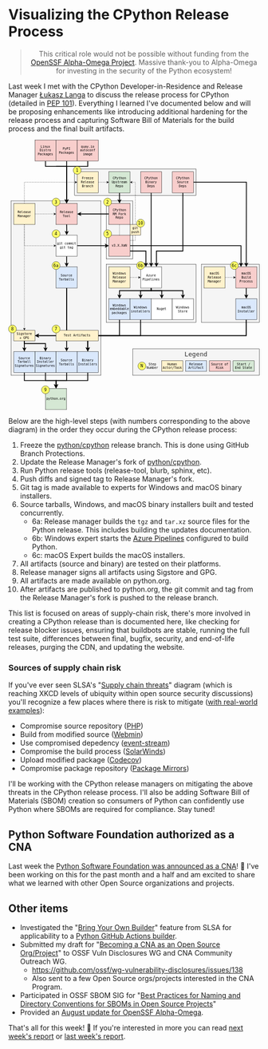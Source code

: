 # Visualizing the CPython Release Process

<blockquote>
  <center>This critical role would not be possible without funding from the <a href="https://alpha-omega.dev">OpenSSF Alpha-Omega Project</a>.
  Massive thank-you to Alpha-Omega for investing in the security of the Python ecosystem!</center>
</blockquote>

Last week I met with the CPython Developer-in-Residence and Release Manager [Łukasz Langa](https://lukasz.langa.pl/) to discuss the release process for CPython (detailed in [PEP 101](https://peps.python.org/pep-0101/)). Everything I learned I've documented below and will be proposing enhancements like introducing additional hardening for the release process and capturing Software Bill of Materials for the build process and the final built artifacts.

<div><center>
<svg xmlns="http://www.w3.org/2000/svg" xmlns:xlink="http://www.w3.org/1999/xlink" version="1.1" width="951px" viewBox="-0.5 -0.5 951 1021" style="max-width:100%;max-height:1021px;"><defs/><g><rect x="250" y="110" width="460" height="100" fill="#f5f5f5" stroke="#000" pointer-events="all"/><rect x="370" y="230" width="100" height="220" fill="#f5f5f5" stroke="#000" pointer-events="all"/><rect x="730" y="470" width="220" height="220" fill="#f5f5f5" stroke="#000" pointer-events="all"/><rect x="370" y="470" width="340" height="220" fill="#f5f5f5" stroke="#000" pointer-events="all"/><rect x="10" y="230" width="340" height="660" fill="#f5f5f5" stroke="#000" pointer-events="all"/><rect x="180" y="240" width="80" height="80" fill="#f8cecc" stroke="#000" pointer-events="all"/><g transform="translate(-0.5 -0.5)"><switch><foreignObject style="overflow: visible; text-align: left;" pointer-events="none" width="100%" height="100%" requiredFeatures="http://www.w3.org/TR/SVG11/feature#Extensibility"><div xmlns="http://www.w3.org/1999/xhtml" style="display: flex; align-items: unsafe center; justify-content: unsafe center; width: 78px; height: 1px; padding-top: 280px; margin-left: 181px;"><div style="box-sizing: border-box; font-size: 0px; text-align: center;" data-drawio-colors="color: rgb(0, 0, 0); "><div style="display: inline-block; font-size: 12px; font-family: monospace; color: rgb(0, 0, 0); line-height: 1.2; pointer-events: all; white-space: normal; overflow-wrap: normal;">Release Tool</div></div></div></foreignObject><text x="220" y="284" fill="rgb(0, 0, 0)" font-family="monospace" font-size="12px" text-anchor="middle">Release Tool</text></switch></g><path d="M 220 320 L 220.5 341 L 220.27 349.9" fill="none" stroke="#000" stroke-width="3" stroke-miterlimit="10" pointer-events="stroke"/><path d="M 220.09 356.65 L 215.83 347.53 L 220.27 349.9 L 224.82 347.77 Z" fill="#000" stroke="#000" stroke-width="3" stroke-miterlimit="10" pointer-events="all"/><path d="M 460 400 L 880 400 L 880 469.9" fill="none" stroke="#000" stroke-width="3" stroke-miterlimit="10" pointer-events="stroke"/><path d="M 880 476.65 L 875.5 467.65 L 880 469.9 L 884.5 467.65 Z" fill="#000" stroke="#000" stroke-width="3" stroke-miterlimit="10" pointer-events="all"/><path d="M 460 420 L 520 420 L 520 469.9" fill="none" stroke="#000" stroke-width="3" stroke-miterlimit="10" pointer-events="stroke"/><path d="M 520 476.65 L 515.5 467.65 L 520 469.9 L 524.5 467.65 Z" fill="#000" stroke="#000" stroke-width="3" stroke-miterlimit="10" pointer-events="all"/><path d="M 460 380 L 480 380 L 480 160 L 466.37 160" fill="none" stroke="#000" stroke-miterlimit="10" stroke-dasharray="3 3" pointer-events="stroke"/><path d="M 461.12 160 L 468.12 156.5 L 466.37 160 L 468.12 163.5 Z" fill="#000" stroke="#000" stroke-miterlimit="10" pointer-events="all"/><rect x="380" y="360" width="80" height="80" fill="#f8cecc" stroke="#000" pointer-events="all"/><g transform="translate(-0.5 -0.5)"><switch><foreignObject style="overflow: visible; text-align: left;" pointer-events="none" width="100%" height="100%" requiredFeatures="http://www.w3.org/TR/SVG11/feature#Extensibility"><div xmlns="http://www.w3.org/1999/xhtml" style="display: flex; align-items: unsafe center; justify-content: unsafe center; width: 78px; height: 1px; padding-top: 400px; margin-left: 381px;"><div style="box-sizing: border-box; font-size: 0px; text-align: center;" data-drawio-colors="color: rgb(0, 0, 0); "><div style="display: inline-block; font-size: 12px; font-family: monospace; color: rgb(0, 0, 0); line-height: 1.2; pointer-events: all; white-space: normal; overflow-wrap: normal;">v3.X.XaN</div></div></div></foreignObject><text x="420" y="404" fill="rgb(0, 0, 0)" font-family="monospace" font-size="12px" text-anchor="middle">v3.X.XaN</text></switch></g><path d="M 260 400 L 369.9 400" fill="none" stroke="#000" stroke-width="3" stroke-miterlimit="10" pointer-events="stroke"/><path d="M 376.65 400 L 367.65 404.5 L 369.9 400 L 367.65 395.5 Z" fill="#000" stroke="#000" stroke-width="3" stroke-miterlimit="10" pointer-events="all"/><path d="M 220 440 L 220 469.9" fill="none" stroke="#000" stroke-width="3" stroke-miterlimit="10" pointer-events="stroke"/><path d="M 220 476.65 L 215.5 467.65 L 220 469.9 L 224.5 467.65 Z" fill="#000" stroke="#000" stroke-width="3" stroke-miterlimit="10" pointer-events="all"/><rect x="180" y="360" width="80" height="80" fill="rgb(255, 255, 255)" stroke="#000" pointer-events="all"/><g transform="translate(-0.5 -0.5)"><switch><foreignObject style="overflow: visible; text-align: left;" pointer-events="none" width="100%" height="100%" requiredFeatures="http://www.w3.org/TR/SVG11/feature#Extensibility"><div xmlns="http://www.w3.org/1999/xhtml" style="display: flex; align-items: unsafe center; justify-content: unsafe center; width: 78px; height: 1px; padding-top: 400px; margin-left: 181px;"><div style="box-sizing: border-box; font-size: 0px; text-align: center;" data-drawio-colors="color: rgb(0, 0, 0); "><div style="display: inline-block; font-size: 12px; font-family: monospace; color: rgb(0, 0, 0); line-height: 1.2; pointer-events: all; white-space: normal; overflow-wrap: normal;">git commit<br />git tag</div></div></div></foreignObject><text x="220" y="404" fill="rgb(0, 0, 0)" font-family="monospace" font-size="12px" text-anchor="middle">git commit...</text></switch></g><path d="M 220 560 L 220 789.9" fill="none" stroke="#000" stroke-width="3" stroke-miterlimit="10" pointer-events="stroke"/><path d="M 220 796.65 L 215.5 787.65 L 220 789.9 L 224.5 787.65 Z" fill="#000" stroke="#000" stroke-width="3" stroke-miterlimit="10" pointer-events="all"/><path d="M 220 560 L 220 740 L 110.1 740" fill="none" stroke="#000" stroke-width="3" stroke-miterlimit="10" pointer-events="stroke"/><path d="M 103.35 740 L 112.35 735.5 L 110.1 740 L 112.35 744.5 Z" fill="#000" stroke="#000" stroke-width="3" stroke-miterlimit="10" pointer-events="all"/><rect x="180" y="480" width="80" height="80" fill="#dae8fc" stroke="#000" pointer-events="all"/><g transform="translate(-0.5 -0.5)"><switch><foreignObject style="overflow: visible; text-align: left;" pointer-events="none" width="100%" height="100%" requiredFeatures="http://www.w3.org/TR/SVG11/feature#Extensibility"><div xmlns="http://www.w3.org/1999/xhtml" style="display: flex; align-items: unsafe center; justify-content: unsafe center; width: 78px; height: 1px; padding-top: 520px; margin-left: 181px;"><div style="box-sizing: border-box; font-size: 0px; text-align: center;" data-drawio-colors="color: rgb(0, 0, 0); "><div style="display: inline-block; font-size: 12px; font-family: monospace; color: rgb(0, 0, 0); line-height: 1.2; pointer-events: all; white-space: normal; overflow-wrap: normal;">Source Tarballs</div></div></div></foreignObject><text x="220" y="524" fill="rgb(0, 0, 0)" font-family="monospace" font-size="12px" text-anchor="middle">Source Tarbal...</text></switch></g><path d="M 140 880 L 140 910 L 180 910 L 180 929.9" fill="none" stroke="#000" stroke-width="3" stroke-miterlimit="10" pointer-events="stroke"/><path d="M 180 936.65 L 175.5 927.65 L 180 929.9 L 184.5 927.65 Z" fill="#000" stroke="#000" stroke-width="3" stroke-miterlimit="10" pointer-events="all"/><rect x="100" y="800" width="80" height="80" fill="#dae8fc" stroke="#000" pointer-events="all"/><g transform="translate(-0.5 -0.5)"><switch><foreignObject style="overflow: visible; text-align: left;" pointer-events="none" width="100%" height="100%" requiredFeatures="http://www.w3.org/TR/SVG11/feature#Extensibility"><div xmlns="http://www.w3.org/1999/xhtml" style="display: flex; align-items: unsafe center; justify-content: unsafe center; width: 78px; height: 1px; padding-top: 840px; margin-left: 101px;"><div style="box-sizing: border-box; font-size: 0px; text-align: center;" data-drawio-colors="color: rgb(0, 0, 0); "><div style="display: inline-block; font-size: 12px; font-family: monospace; color: rgb(0, 0, 0); line-height: 1.2; pointer-events: all; white-space: normal; overflow-wrap: normal;">Binary Installer Signatures</div></div></div></foreignObject><text x="140" y="844" fill="rgb(0, 0, 0)" font-family="monospace" font-size="12px" text-anchor="middle">Binary Instal...</text></switch></g><path d="M 460 520 L 493.63 520" fill="none" stroke="#000" stroke-miterlimit="10" stroke-dasharray="3 3" pointer-events="stroke"/><path d="M 498.88 520 L 491.88 523.5 L 493.63 520 L 491.88 516.5 Z" fill="#000" stroke="#000" stroke-miterlimit="10" pointer-events="all"/><rect x="380" y="480" width="80" height="80" fill="#fff2cc" stroke="#000" pointer-events="all"/><g transform="translate(-0.5 -0.5)"><switch><foreignObject style="overflow: visible; text-align: left;" pointer-events="none" width="100%" height="100%" requiredFeatures="http://www.w3.org/TR/SVG11/feature#Extensibility"><div xmlns="http://www.w3.org/1999/xhtml" style="display: flex; align-items: unsafe center; justify-content: unsafe center; width: 78px; height: 1px; padding-top: 520px; margin-left: 381px;"><div style="box-sizing: border-box; font-size: 0px; text-align: center;" data-drawio-colors="color: rgb(0, 0, 0); "><div style="display: inline-block; font-size: 12px; font-family: monospace; color: rgb(0, 0, 0); line-height: 1.2; pointer-events: all; white-space: normal; overflow-wrap: normal;">Windows Release Manager</div></div></div></foreignObject><text x="420" y="524" fill="rgb(0, 0, 0)" font-family="monospace" font-size="12px" text-anchor="middle">Windows Relea...</text></switch></g><path d="M 60 320 L 60 400 L 173.63 400" fill="none" stroke="#000" stroke-miterlimit="10" stroke-dasharray="3 3" pointer-events="stroke"/><path d="M 178.88 400 L 171.88 403.5 L 173.63 400 L 171.88 396.5 Z" fill="#000" stroke="#000" stroke-miterlimit="10" pointer-events="all"/><path d="M 60 240 L 60 160 L 253.63 160" fill="none" stroke="#000" stroke-miterlimit="10" stroke-dasharray="3 3" pointer-events="stroke"/><path d="M 258.88 160 L 251.88 163.5 L 253.63 160 L 251.88 156.5 Z" fill="#000" stroke="#000" stroke-miterlimit="10" pointer-events="all"/><path d="M 60 320 L 60 713.63" fill="none" stroke="#000" stroke-miterlimit="10" stroke-dasharray="3 3" pointer-events="stroke"/><path d="M 60 718.88 L 56.5 711.88 L 60 713.63 L 63.5 711.88 Z" fill="#000" stroke="#000" stroke-miterlimit="10" pointer-events="all"/><path d="M 100 280 L 173.63 280" fill="none" stroke="#000" stroke-miterlimit="10" stroke-dasharray="3 3" pointer-events="stroke"/><path d="M 178.88 280 L 171.88 283.5 L 173.63 280 L 171.88 276.5 Z" fill="#000" stroke="#000" stroke-miterlimit="10" pointer-events="all"/><rect x="20" y="240" width="80" height="80" fill="#fff2cc" stroke="#000" pointer-events="all"/><g transform="translate(-0.5 -0.5)"><switch><foreignObject style="overflow: visible; text-align: left;" pointer-events="none" width="100%" height="100%" requiredFeatures="http://www.w3.org/TR/SVG11/feature#Extensibility"><div xmlns="http://www.w3.org/1999/xhtml" style="display: flex; align-items: unsafe center; justify-content: unsafe center; width: 78px; height: 1px; padding-top: 280px; margin-left: 21px;"><div style="box-sizing: border-box; font-size: 0px; text-align: center;" data-drawio-colors="color: rgb(0, 0, 0); "><div style="display: inline-block; font-size: 12px; font-family: monospace; color: rgb(0, 0, 0); line-height: 1.2; pointer-events: all; white-space: normal; overflow-wrap: normal;">Release Manager</div></div></div></foreignObject><text x="60" y="284" fill="rgb(0, 0, 0)" font-family="monospace" font-size="12px" text-anchor="middle">Release Manag...</text></switch></g><path d="M 420 200 L 420 229.9" fill="none" stroke="#000" stroke-width="3" stroke-miterlimit="10" pointer-events="stroke"/><path d="M 420 236.65 L 415.5 227.65 L 420 229.9 L 424.5 227.65 Z" fill="#000" stroke="#000" stroke-width="3" stroke-miterlimit="10" pointer-events="all"/><rect x="380" y="120" width="80" height="80" fill="#d5e8d4" stroke="#000" pointer-events="all"/><g transform="translate(-0.5 -0.5)"><switch><foreignObject style="overflow: visible; text-align: left;" pointer-events="none" width="100%" height="100%" requiredFeatures="http://www.w3.org/TR/SVG11/feature#Extensibility"><div xmlns="http://www.w3.org/1999/xhtml" style="display: flex; align-items: unsafe center; justify-content: unsafe center; width: 78px; height: 1px; padding-top: 160px; margin-left: 381px;"><div style="box-sizing: border-box; font-size: 0px; text-align: center;" data-drawio-colors="color: rgb(0, 0, 0); "><div style="display: inline-block; font-size: 12px; font-family: monospace; color: rgb(0, 0, 0); line-height: 1.2; pointer-events: all; white-space: normal; overflow-wrap: normal;">CPython Upstream Repo</div></div></div></foreignObject><text x="420" y="164" fill="rgb(0, 0, 0)" font-family="monospace" font-size="12px" text-anchor="middle">CPython Upstr...</text></switch></g><path d="M 540 560 L 540 570 L 580 570 L 580 589.9" fill="none" stroke="#000" stroke-width="3" stroke-miterlimit="10" pointer-events="stroke"/><path d="M 580 596.65 L 575.5 587.65 L 580 589.9 L 584.5 587.65 Z" fill="#000" stroke="#000" stroke-width="3" stroke-miterlimit="10" pointer-events="all"/><path d="M 540 560 L 540 570 L 500 570 L 500 589.9" fill="none" stroke="#000" stroke-width="3" stroke-miterlimit="10" pointer-events="stroke"/><path d="M 500 596.65 L 495.5 587.65 L 500 589.9 L 504.5 587.65 Z" fill="#000" stroke="#000" stroke-width="3" stroke-miterlimit="10" pointer-events="all"/><path d="M 540 560 L 540 570 L 420 570 L 420 589.9" fill="none" stroke="#000" stroke-width="3" stroke-miterlimit="10" pointer-events="stroke"/><path d="M 420 596.65 L 415.5 587.65 L 420 589.9 L 424.5 587.65 Z" fill="#000" stroke="#000" stroke-width="3" stroke-miterlimit="10" pointer-events="all"/><path d="M 540 560 L 540 570 L 660 570 L 660 589.9" fill="none" stroke="#000" stroke-width="3" stroke-miterlimit="10" pointer-events="stroke"/><path d="M 660 596.65 L 655.5 587.65 L 660 589.9 L 664.5 587.65 Z" fill="#000" stroke="#000" stroke-width="3" stroke-miterlimit="10" pointer-events="all"/><rect x="500" y="480" width="80" height="80" fill="rgb(255, 255, 255)" stroke="#000" pointer-events="all"/><g transform="translate(-0.5 -0.5)"><switch><foreignObject style="overflow: visible; text-align: left;" pointer-events="none" width="100%" height="100%" requiredFeatures="http://www.w3.org/TR/SVG11/feature#Extensibility"><div xmlns="http://www.w3.org/1999/xhtml" style="display: flex; align-items: unsafe center; justify-content: unsafe center; width: 78px; height: 1px; padding-top: 520px; margin-left: 501px;"><div style="box-sizing: border-box; font-size: 0px; text-align: center;" data-drawio-colors="color: rgb(0, 0, 0); "><div style="display: inline-block; font-size: 12px; font-family: monospace; color: rgb(0, 0, 0); line-height: 1.2; pointer-events: all; white-space: normal; overflow-wrap: normal;">Azure Pipelines</div></div></div></foreignObject><text x="540" y="524" fill="rgb(0, 0, 0)" font-family="monospace" font-size="12px" text-anchor="middle">Azure Pipelin...</text></switch></g><path d="M 820 520 L 853.63 520" fill="none" stroke="#000" stroke-miterlimit="10" stroke-dasharray="3 3" pointer-events="stroke"/><path d="M 858.88 520 L 851.88 523.5 L 853.63 520 L 851.88 516.5 Z" fill="#000" stroke="#000" stroke-miterlimit="10" pointer-events="all"/><rect x="740" y="480" width="80" height="80" fill="#fff2cc" stroke="#000" pointer-events="all"/><g transform="translate(-0.5 -0.5)"><switch><foreignObject style="overflow: visible; text-align: left;" pointer-events="none" width="100%" height="100%" requiredFeatures="http://www.w3.org/TR/SVG11/feature#Extensibility"><div xmlns="http://www.w3.org/1999/xhtml" style="display: flex; align-items: unsafe center; justify-content: unsafe center; width: 78px; height: 1px; padding-top: 520px; margin-left: 741px;"><div style="box-sizing: border-box; font-size: 0px; text-align: center;" data-drawio-colors="color: rgb(0, 0, 0); "><div style="display: inline-block; font-size: 12px; font-family: monospace; color: rgb(0, 0, 0); line-height: 1.2; pointer-events: all; white-space: normal; overflow-wrap: normal;">macOS Release Manager</div></div></div></foreignObject><text x="780" y="524" fill="rgb(0, 0, 0)" font-family="monospace" font-size="12px" text-anchor="middle">macOS Release...</text></switch></g><path d="M 900 560 L 900 589.9" fill="none" stroke="#000" stroke-width="3" stroke-miterlimit="10" pointer-events="stroke"/><path d="M 900 596.65 L 895.5 587.65 L 900 589.9 L 904.5 587.65 Z" fill="#000" stroke="#000" stroke-width="3" stroke-miterlimit="10" pointer-events="all"/><rect x="860" y="480" width="80" height="80" fill="#f8cecc" stroke="#000" pointer-events="all"/><g transform="translate(-0.5 -0.5)"><switch><foreignObject style="overflow: visible; text-align: left;" pointer-events="none" width="100%" height="100%" requiredFeatures="http://www.w3.org/TR/SVG11/feature#Extensibility"><div xmlns="http://www.w3.org/1999/xhtml" style="display: flex; align-items: unsafe center; justify-content: unsafe center; width: 78px; height: 1px; padding-top: 520px; margin-left: 861px;"><div style="box-sizing: border-box; font-size: 0px; text-align: center;" data-drawio-colors="color: rgb(0, 0, 0); "><div style="display: inline-block; font-size: 12px; font-family: monospace; color: rgb(0, 0, 0); line-height: 1.2; pointer-events: all; white-space: normal; overflow-wrap: normal;">macOS Build Process</div></div></div></foreignObject><text x="900" y="524" fill="rgb(0, 0, 0)" font-family="monospace" font-size="12px" text-anchor="middle">macOS Build P...</text></switch></g><path d="M 340 160 L 373.63 160" fill="none" stroke="#000" stroke-miterlimit="10" stroke-dasharray="3 3" pointer-events="stroke"/><path d="M 378.88 160 L 371.88 163.5 L 373.63 160 L 371.88 156.5 Z" fill="#000" stroke="#000" stroke-miterlimit="10" pointer-events="all"/><rect x="260" y="120" width="80" height="80" fill="#fff2cc" stroke="#000" pointer-events="all"/><g transform="translate(-0.5 -0.5)"><switch><foreignObject style="overflow: visible; text-align: left;" pointer-events="none" width="100%" height="100%" requiredFeatures="http://www.w3.org/TR/SVG11/feature#Extensibility"><div xmlns="http://www.w3.org/1999/xhtml" style="display: flex; align-items: unsafe center; justify-content: unsafe center; width: 78px; height: 1px; padding-top: 160px; margin-left: 261px;"><div style="box-sizing: border-box; font-size: 0px; text-align: center;" data-drawio-colors="color: rgb(0, 0, 0); "><div style="display: inline-block; font-size: 12px; font-family: monospace; color: rgb(0, 0, 0); line-height: 1.2; pointer-events: all; white-space: normal; overflow-wrap: normal;">Freeze Release Branch</div></div></div></foreignObject><text x="300" y="164" fill="rgb(0, 0, 0)" font-family="monospace" font-size="12px" text-anchor="middle">Freeze Releas...</text></switch></g><path d="M 420 680 L 420 740 L 300 740 L 300 789.9" fill="none" stroke="#000" stroke-width="3" stroke-miterlimit="10" pointer-events="stroke"/><path d="M 300 796.65 L 295.5 787.65 L 300 789.9 L 304.5 787.65 Z" fill="#000" stroke="#000" stroke-width="3" stroke-miterlimit="10" pointer-events="all"/><rect x="380" y="600" width="80" height="80" fill="#dae8fc" stroke="#000" pointer-events="all"/><g transform="translate(-0.5 -0.5)"><switch><foreignObject style="overflow: visible; text-align: left;" pointer-events="none" width="100%" height="100%" requiredFeatures="http://www.w3.org/TR/SVG11/feature#Extensibility"><div xmlns="http://www.w3.org/1999/xhtml" style="display: flex; align-items: unsafe center; justify-content: unsafe center; width: 78px; height: 1px; padding-top: 640px; margin-left: 381px;"><div style="box-sizing: border-box; font-size: 0px; text-align: center;" data-drawio-colors="color: rgb(0, 0, 0); "><div style="display: inline-block; font-size: 12px; font-family: monospace; color: rgb(0, 0, 0); line-height: 1.2; pointer-events: all; white-space: normal; overflow-wrap: normal;">Windows embeddable packages</div></div></div></foreignObject><text x="420" y="644" fill="rgb(0, 0, 0)" font-family="monospace" font-size="12px" text-anchor="middle">Windows embed...</text></switch></g><path d="M 500 680 L 500 740 L 300.5 740 L 300.08 789.9" fill="none" stroke="#000" stroke-width="3" stroke-miterlimit="10" pointer-events="stroke"/><path d="M 300.03 796.65 L 295.6 787.61 L 300.08 789.9 L 304.6 787.68 Z" fill="#000" stroke="#000" stroke-width="3" stroke-miterlimit="10" pointer-events="all"/><rect x="460" y="600" width="80" height="80" fill="#dae8fc" stroke="#000" pointer-events="all"/><g transform="translate(-0.5 -0.5)"><switch><foreignObject style="overflow: visible; text-align: left;" pointer-events="none" width="100%" height="100%" requiredFeatures="http://www.w3.org/TR/SVG11/feature#Extensibility"><div xmlns="http://www.w3.org/1999/xhtml" style="display: flex; align-items: unsafe center; justify-content: unsafe center; width: 78px; height: 1px; padding-top: 640px; margin-left: 461px;"><div style="box-sizing: border-box; font-size: 0px; text-align: center;" data-drawio-colors="color: rgb(0, 0, 0); "><div style="display: inline-block; font-size: 12px; font-family: monospace; color: rgb(0, 0, 0); line-height: 1.2; pointer-events: all; white-space: normal; overflow-wrap: normal;">Windows installers</div></div></div></foreignObject><text x="500" y="644" fill="rgb(0, 0, 0)" font-family="monospace" font-size="12px" text-anchor="middle">Windows insta...</text></switch></g><rect x="540" y="600" width="80" height="80" fill="rgb(255, 255, 255)" stroke="#000" pointer-events="all"/><g transform="translate(-0.5 -0.5)"><switch><foreignObject style="overflow: visible; text-align: left;" pointer-events="none" width="100%" height="100%" requiredFeatures="http://www.w3.org/TR/SVG11/feature#Extensibility"><div xmlns="http://www.w3.org/1999/xhtml" style="display: flex; align-items: unsafe center; justify-content: unsafe center; width: 78px; height: 1px; padding-top: 640px; margin-left: 541px;"><div style="box-sizing: border-box; font-size: 0px; text-align: center;" data-drawio-colors="color: rgb(0, 0, 0); "><div style="display: inline-block; font-size: 12px; font-family: monospace; color: rgb(0, 0, 0); line-height: 1.2; pointer-events: all; white-space: normal; overflow-wrap: normal;">Nuget</div></div></div></foreignObject><text x="580" y="644" fill="rgb(0, 0, 0)" font-family="monospace" font-size="12px" text-anchor="middle">Nuget</text></switch></g><path d="M 900 680 L 900 740 L 300 740 L 300 789.9" fill="none" stroke="#000" stroke-width="3" stroke-miterlimit="10" pointer-events="stroke"/><path d="M 300 796.65 L 295.5 787.65 L 300 789.9 L 304.5 787.65 Z" fill="#000" stroke="#000" stroke-width="3" stroke-miterlimit="10" pointer-events="all"/><path d="M 900 680 L 900 740 L 110.1 740" fill="none" stroke="#000" stroke-width="3" stroke-miterlimit="10" pointer-events="stroke"/><path d="M 103.35 740 L 112.35 735.5 L 110.1 740 L 112.35 744.5 Z" fill="#000" stroke="#000" stroke-width="3" stroke-miterlimit="10" pointer-events="all"/><rect x="860" y="600" width="80" height="80" fill="#dae8fc" stroke="#000" pointer-events="all"/><g transform="translate(-0.5 -0.5)"><switch><foreignObject style="overflow: visible; text-align: left;" pointer-events="none" width="100%" height="100%" requiredFeatures="http://www.w3.org/TR/SVG11/feature#Extensibility"><div xmlns="http://www.w3.org/1999/xhtml" style="display: flex; align-items: unsafe center; justify-content: unsafe center; width: 78px; height: 1px; padding-top: 640px; margin-left: 861px;"><div style="box-sizing: border-box; font-size: 0px; text-align: center;" data-drawio-colors="color: rgb(0, 0, 0); "><div style="display: inline-block; font-size: 12px; font-family: monospace; color: rgb(0, 0, 0); line-height: 1.2; pointer-events: all; white-space: normal; overflow-wrap: normal;">macOS Installer</div></div></div></foreignObject><text x="900" y="644" fill="rgb(0, 0, 0)" font-family="monospace" font-size="12px" text-anchor="middle">macOS Install...</text></switch></g><rect x="620" y="600" width="80" height="80" fill="rgb(255, 255, 255)" stroke="#000" pointer-events="all"/><g transform="translate(-0.5 -0.5)"><switch><foreignObject style="overflow: visible; text-align: left;" pointer-events="none" width="100%" height="100%" requiredFeatures="http://www.w3.org/TR/SVG11/feature#Extensibility"><div xmlns="http://www.w3.org/1999/xhtml" style="display: flex; align-items: unsafe center; justify-content: unsafe center; width: 78px; height: 1px; padding-top: 640px; margin-left: 621px;"><div style="box-sizing: border-box; font-size: 0px; text-align: center;" data-drawio-colors="color: rgb(0, 0, 0); "><div style="display: inline-block; font-size: 12px; font-family: monospace; color: rgb(0, 0, 0); line-height: 1.2; pointer-events: all; white-space: normal; overflow-wrap: normal;">Windows Store</div></div></div></foreignObject><text x="660" y="644" fill="rgb(0, 0, 0)" font-family="monospace" font-size="12px" text-anchor="middle">Windows Store</text></switch></g><path d="M 220 880 L 220 910 L 180 910 L 180 929.9" fill="none" stroke="#000" stroke-width="3" stroke-miterlimit="10" pointer-events="stroke"/><path d="M 180 936.65 L 175.5 927.65 L 180 929.9 L 184.5 927.65 Z" fill="#000" stroke="#000" stroke-width="3" stroke-miterlimit="10" pointer-events="all"/><rect x="180" y="800" width="80" height="80" fill="#dae8fc" stroke="#000" pointer-events="all"/><g transform="translate(-0.5 -0.5)"><switch><foreignObject style="overflow: visible; text-align: left;" pointer-events="none" width="100%" height="100%" requiredFeatures="http://www.w3.org/TR/SVG11/feature#Extensibility"><div xmlns="http://www.w3.org/1999/xhtml" style="display: flex; align-items: unsafe center; justify-content: unsafe center; width: 78px; height: 1px; padding-top: 840px; margin-left: 181px;"><div style="box-sizing: border-box; font-size: 0px; text-align: center;" data-drawio-colors="color: rgb(0, 0, 0); "><div style="display: inline-block; font-size: 12px; font-family: monospace; color: rgb(0, 0, 0); line-height: 1.2; pointer-events: all; white-space: normal; overflow-wrap: normal;">Source Tarballs</div></div></div></foreignObject><text x="220" y="844" fill="rgb(0, 0, 0)" font-family="monospace" font-size="12px" text-anchor="middle">Source Tarbal...</text></switch></g><path d="M 300 880 L 300 910 L 180 910 L 180 929.9" fill="none" stroke="#000" stroke-width="3" stroke-miterlimit="10" pointer-events="stroke"/><path d="M 180 936.65 L 175.5 927.65 L 180 929.9 L 184.5 927.65 Z" fill="#000" stroke="#000" stroke-width="3" stroke-miterlimit="10" pointer-events="all"/><rect x="260" y="800" width="80" height="80" fill="#dae8fc" stroke="#000" pointer-events="all"/><g transform="translate(-0.5 -0.5)"><switch><foreignObject style="overflow: visible; text-align: left;" pointer-events="none" width="100%" height="100%" requiredFeatures="http://www.w3.org/TR/SVG11/feature#Extensibility"><div xmlns="http://www.w3.org/1999/xhtml" style="display: flex; align-items: unsafe center; justify-content: unsafe center; width: 78px; height: 1px; padding-top: 840px; margin-left: 261px;"><div style="box-sizing: border-box; font-size: 0px; text-align: center;" data-drawio-colors="color: rgb(0, 0, 0); "><div style="display: inline-block; font-size: 12px; font-family: monospace; color: rgb(0, 0, 0); line-height: 1.2; pointer-events: all; white-space: normal; overflow-wrap: normal;">Binary Installers</div></div></div></foreignObject><text x="300" y="844" fill="rgb(0, 0, 0)" font-family="monospace" font-size="12px" text-anchor="middle">Binary Instal...</text></switch></g><path d="M 60 880 L 60 910 L 180 910 L 180 929.9" fill="none" stroke="#000" stroke-width="3" stroke-miterlimit="10" pointer-events="stroke"/><path d="M 180 936.65 L 175.5 927.65 L 180 929.9 L 184.5 927.65 Z" fill="#000" stroke="#000" stroke-width="3" stroke-miterlimit="10" pointer-events="all"/><rect x="20" y="800" width="80" height="80" fill="#dae8fc" stroke="#000" pointer-events="all"/><g transform="translate(-0.5 -0.5)"><switch><foreignObject style="overflow: visible; text-align: left;" pointer-events="none" width="100%" height="100%" requiredFeatures="http://www.w3.org/TR/SVG11/feature#Extensibility"><div xmlns="http://www.w3.org/1999/xhtml" style="display: flex; align-items: unsafe center; justify-content: unsafe center; width: 78px; height: 1px; padding-top: 840px; margin-left: 21px;"><div style="box-sizing: border-box; font-size: 0px; text-align: center;" data-drawio-colors="color: rgb(0, 0, 0); "><div style="display: inline-block; font-size: 12px; font-family: monospace; color: rgb(0, 0, 0); line-height: 1.2; pointer-events: all; white-space: normal; overflow-wrap: normal;">Source Tarball Signatures</div></div></div></foreignObject><text x="60" y="844" fill="rgb(0, 0, 0)" font-family="monospace" font-size="12px" text-anchor="middle">Source Tarbal...</text></switch></g><rect x="140" y="940" width="80" height="80" fill="#d5e8d4" stroke="#000" pointer-events="all"/><g transform="translate(-0.5 -0.5)"><switch><foreignObject style="overflow: visible; text-align: left;" pointer-events="none" width="100%" height="100%" requiredFeatures="http://www.w3.org/TR/SVG11/feature#Extensibility"><div xmlns="http://www.w3.org/1999/xhtml" style="display: flex; align-items: unsafe center; justify-content: unsafe center; width: 78px; height: 1px; padding-top: 980px; margin-left: 141px;"><div style="box-sizing: border-box; font-size: 0px; text-align: center;" data-drawio-colors="color: rgb(0, 0, 0); "><div style="display: inline-block; font-size: 12px; font-family: monospace; color: rgb(0, 0, 0); line-height: 1.2; pointer-events: all; white-space: normal; overflow-wrap: normal;">python.org</div></div></div></foreignObject><text x="180" y="984" fill="rgb(0, 0, 0)" font-family="monospace" font-size="12px" text-anchor="middle">python.org</text></switch></g><path d="M 220 80 L 220 100 L 180 100 L 220 100 L 220 229.9" fill="none" stroke="#000" stroke-width="3" stroke-miterlimit="10" pointer-events="stroke"/><path d="M 220 236.65 L 215.5 227.65 L 220 229.9 L 224.5 227.65 Z" fill="#000" stroke="#000" stroke-width="3" stroke-miterlimit="10" pointer-events="all"/><rect x="180" y="0" width="80" height="80" fill="#f8cecc" stroke="#000" pointer-events="all"/><g transform="translate(-0.5 -0.5)"><switch><foreignObject style="overflow: visible; text-align: left;" pointer-events="none" width="100%" height="100%" requiredFeatures="http://www.w3.org/TR/SVG11/feature#Extensibility"><div xmlns="http://www.w3.org/1999/xhtml" style="display: flex; align-items: unsafe center; justify-content: unsafe center; width: 78px; height: 1px; padding-top: 40px; margin-left: 181px;"><div style="box-sizing: border-box; font-size: 0px; text-align: center;" data-drawio-colors="color: rgb(0, 0, 0); "><div style="display: inline-block; font-size: 12px; font-family: monospace; color: rgb(0, 0, 0); line-height: 1.2; pointer-events: all; white-space: normal; overflow-wrap: normal;">PyPI<br />Packages</div></div></div></foreignObject><text x="220" y="44" fill="rgb(0, 0, 0)" font-family="monospace" font-size="12px" text-anchor="middle">PyPI...</text></switch></g><path d="M 300 80 L 300 100 L 220 100 L 220 229.9" fill="none" stroke="#000" stroke-width="3" stroke-miterlimit="10" pointer-events="stroke"/><path d="M 220 236.65 L 215.5 227.65 L 220 229.9 L 224.5 227.65 Z" fill="#000" stroke="#000" stroke-width="3" stroke-miterlimit="10" pointer-events="all"/><rect x="260" y="0" width="80" height="80" fill="#f8cecc" stroke="#000" pointer-events="all"/><g transform="translate(-0.5 -0.5)"><switch><foreignObject style="overflow: visible; text-align: left;" pointer-events="none" width="100%" height="100%" requiredFeatures="http://www.w3.org/TR/SVG11/feature#Extensibility"><div xmlns="http://www.w3.org/1999/xhtml" style="display: flex; align-items: unsafe center; justify-content: unsafe center; width: 78px; height: 1px; padding-top: 40px; margin-left: 261px;"><div style="box-sizing: border-box; font-size: 0px; text-align: center;" data-drawio-colors="color: rgb(0, 0, 0); "><div style="display: inline-block; font-size: 12px; font-family: monospace; color: rgb(0, 0, 0); line-height: 1.2; pointer-events: all; white-space: normal; overflow-wrap: normal;">quay.io autoconf image</div></div></div></foreignObject><text x="300" y="44" fill="rgb(0, 0, 0)" font-family="monospace" font-size="12px" text-anchor="middle">quay.io autoc...</text></switch></g><path d="M 60 760 L 60 789.9" fill="none" stroke="#000" stroke-width="3" stroke-miterlimit="10" pointer-events="stroke"/><path d="M 60 796.65 L 55.5 787.65 L 60 789.9 L 64.5 787.65 Z" fill="#000" stroke="#000" stroke-width="3" stroke-miterlimit="10" pointer-events="all"/><path d="M 60 760 L 60 770 L 140 770 L 140 789.9" fill="none" stroke="#000" stroke-width="3" stroke-miterlimit="10" pointer-events="stroke"/><path d="M 140 796.65 L 135.5 787.65 L 140 789.9 L 144.5 787.65 Z" fill="#000" stroke="#000" stroke-width="3" stroke-miterlimit="10" pointer-events="all"/><rect x="20" y="720" width="80" height="40" fill="#fff2cc" stroke="#000" pointer-events="all"/><g transform="translate(-0.5 -0.5)"><switch><foreignObject style="overflow: visible; text-align: left;" pointer-events="none" width="100%" height="100%" requiredFeatures="http://www.w3.org/TR/SVG11/feature#Extensibility"><div xmlns="http://www.w3.org/1999/xhtml" style="display: flex; align-items: unsafe center; justify-content: unsafe center; width: 78px; height: 1px; padding-top: 740px; margin-left: 21px;"><div style="box-sizing: border-box; font-size: 0px; text-align: center;" data-drawio-colors="color: rgb(0, 0, 0); "><div style="display: inline-block; font-size: 12px; font-family: monospace; color: rgb(0, 0, 0); line-height: 1.2; pointer-events: all; white-space: normal; overflow-wrap: normal;">Sigstore<br />+ GPG</div></div></div></foreignObject><text x="60" y="744" fill="rgb(0, 0, 0)" font-family="monospace" font-size="12px" text-anchor="middle">Sigstore...</text></switch></g><path d="M 380 280 L 270.1 280" fill="none" stroke="#000" stroke-width="3" stroke-miterlimit="10" pointer-events="stroke"/><path d="M 263.35 280 L 272.35 275.5 L 270.1 280 L 272.35 284.5 Z" fill="#000" stroke="#000" stroke-width="3" stroke-miterlimit="10" pointer-events="all"/><rect x="380" y="240" width="80" height="80" fill="#f8cecc" stroke="#000" pointer-events="all"/><g transform="translate(-0.5 -0.5)"><switch><foreignObject style="overflow: visible; text-align: left;" pointer-events="none" width="100%" height="100%" requiredFeatures="http://www.w3.org/TR/SVG11/feature#Extensibility"><div xmlns="http://www.w3.org/1999/xhtml" style="display: flex; align-items: unsafe center; justify-content: unsafe center; width: 78px; height: 1px; padding-top: 280px; margin-left: 381px;"><div style="box-sizing: border-box; font-size: 0px; text-align: center;" data-drawio-colors="color: rgb(0, 0, 0); "><div style="display: inline-block; font-size: 12px; font-family: monospace; color: rgb(0, 0, 0); line-height: 1.2; pointer-events: all; white-space: normal; overflow-wrap: normal;">CPython<br />RM Fork Repo</div></div></div></foreignObject><text x="420" y="284" fill="rgb(0, 0, 0)" font-family="monospace" font-size="12px" text-anchor="middle">CPython...</text></switch></g><path d="M 420 360 L 420 320" fill="none" stroke="#000" stroke-miterlimit="10" stroke-dasharray="3 3" pointer-events="stroke"/><path d="M 140 80 L 140 100 L 220 100 L 220 229.9" fill="none" stroke="#000" stroke-width="3" stroke-miterlimit="10" pointer-events="stroke"/><path d="M 220 236.65 L 215.5 227.65 L 220 229.9 L 224.5 227.65 Z" fill="#000" stroke="#000" stroke-width="3" stroke-miterlimit="10" pointer-events="all"/><rect x="100" y="0" width="80" height="80" fill="#f8cecc" stroke="#000" pointer-events="all"/><g transform="translate(-0.5 -0.5)"><switch><foreignObject style="overflow: visible; text-align: left;" pointer-events="none" width="100%" height="100%" requiredFeatures="http://www.w3.org/TR/SVG11/feature#Extensibility"><div xmlns="http://www.w3.org/1999/xhtml" style="display: flex; align-items: unsafe center; justify-content: unsafe center; width: 78px; height: 1px; padding-top: 40px; margin-left: 101px;"><div style="box-sizing: border-box; font-size: 0px; text-align: center;" data-drawio-colors="color: rgb(0, 0, 0); "><div style="display: inline-block; font-size: 12px; font-family: monospace; color: rgb(0, 0, 0); line-height: 1.2; pointer-events: all; white-space: normal; overflow-wrap: normal;">Linux Distro Packages</div></div></div></foreignObject><text x="140" y="44" fill="rgb(0, 0, 0)" font-family="monospace" font-size="12px" text-anchor="middle">Linux Distro...</text></switch></g><path d="M 540 200 L 540 390 L 540 469.9" fill="none" stroke="#000" stroke-width="3" stroke-miterlimit="10" pointer-events="stroke"/><path d="M 540 476.65 L 535.5 467.65 L 540 469.9 L 544.5 467.65 Z" fill="#000" stroke="#000" stroke-width="3" stroke-miterlimit="10" pointer-events="all"/><rect x="500" y="120" width="80" height="80" fill="#f8cecc" stroke="#000" pointer-events="all"/><g transform="translate(-0.5 -0.5)"><switch><foreignObject style="overflow: visible; text-align: left;" pointer-events="none" width="100%" height="100%" requiredFeatures="http://www.w3.org/TR/SVG11/feature#Extensibility"><div xmlns="http://www.w3.org/1999/xhtml" style="display: flex; align-items: unsafe center; justify-content: unsafe center; width: 78px; height: 1px; padding-top: 160px; margin-left: 501px;"><div style="box-sizing: border-box; font-size: 0px; text-align: center;" data-drawio-colors="color: rgb(0, 0, 0); "><div style="display: inline-block; font-size: 12px; font-family: monospace; color: rgb(0, 0, 0); line-height: 1.2; pointer-events: all; white-space: normal; overflow-wrap: normal;">CPython Binary Deps</div></div></div></foreignObject><text x="540" y="164" fill="rgb(0, 0, 0)" font-family="monospace" font-size="12px" text-anchor="middle">CPython Binar...</text></switch></g><path d="M 700 160 L 900.5 160 L 900.02 469.9" fill="none" stroke="#000" stroke-width="3" stroke-miterlimit="10" pointer-events="stroke"/><path d="M 900.01 476.65 L 895.52 467.64 L 900.02 469.9 L 904.52 467.65 Z" fill="#000" stroke="#000" stroke-width="3" stroke-miterlimit="10" pointer-events="all"/><path d="M 660 200 L 660 420 L 560 420 L 560 469.9" fill="none" stroke="#000" stroke-width="3" stroke-miterlimit="10" pointer-events="stroke"/><path d="M 560 476.65 L 555.5 467.65 L 560 469.9 L 564.5 467.65 Z" fill="#000" stroke="#000" stroke-width="3" stroke-miterlimit="10" pointer-events="all"/><rect x="620" y="120" width="80" height="80" fill="#f8cecc" stroke="#000" pointer-events="all"/><g transform="translate(-0.5 -0.5)"><switch><foreignObject style="overflow: visible; text-align: left;" pointer-events="none" width="100%" height="100%" requiredFeatures="http://www.w3.org/TR/SVG11/feature#Extensibility"><div xmlns="http://www.w3.org/1999/xhtml" style="display: flex; align-items: unsafe center; justify-content: unsafe center; width: 78px; height: 1px; padding-top: 160px; margin-left: 621px;"><div style="box-sizing: border-box; font-size: 0px; text-align: center;" data-drawio-colors="color: rgb(0, 0, 0); "><div style="display: inline-block; font-size: 12px; font-family: monospace; color: rgb(0, 0, 0); line-height: 1.2; pointer-events: all; white-space: normal; overflow-wrap: normal;">CPython Source Deps</div></div></div></foreignObject><text x="660" y="164" fill="rgb(0, 0, 0)" font-family="monospace" font-size="12px" text-anchor="middle">CPython Sourc...</text></switch></g><rect x="470" y="790" width="480" height="100" fill="#f5f5f5" stroke="#000" pointer-events="all"/><g transform="translate(-0.5 -0.5)"><switch><foreignObject style="overflow: visible; text-align: left;" pointer-events="none" width="100%" height="100%" requiredFeatures="http://www.w3.org/TR/SVG11/feature#Extensibility"><div xmlns="http://www.w3.org/1999/xhtml" style="display: flex; align-items: unsafe flex-start; justify-content: unsafe center; width: 478px; height: 1px; padding-top: 797px; margin-left: 471px;"><div style="box-sizing: border-box; font-size: 0px; text-align: center;" data-drawio-colors="color: #333; "><div style="display: inline-block; font-size: 24px; font-family: monospace; color: rgb(51, 51, 51); line-height: 1.2; pointer-events: all; white-space: normal; overflow-wrap: normal;"><div style="font-size: 24px;" align="center">Legend</div></div></div></div></foreignObject><text x="710" y="821" fill="#333" font-family="monospace" font-size="24px" text-anchor="middle">Legend</text></switch></g><rect x="460" y="320" width="40" height="40" fill="#fff2cc" stroke="#000" pointer-events="all"/><g transform="translate(-0.5 -0.5)"><switch><foreignObject style="overflow: visible; text-align: left;" pointer-events="none" width="100%" height="100%" requiredFeatures="http://www.w3.org/TR/SVG11/feature#Extensibility"><div xmlns="http://www.w3.org/1999/xhtml" style="display: flex; align-items: unsafe center; justify-content: unsafe center; width: 38px; height: 1px; padding-top: 340px; margin-left: 461px;"><div style="box-sizing: border-box; font-size: 0px; text-align: center;" data-drawio-colors="color: rgb(0, 0, 0); "><div style="display: inline-block; font-size: 12px; font-family: monospace; color: rgb(0, 0, 0); line-height: 1.2; pointer-events: all; white-space: normal; overflow-wrap: normal;">git push</div></div></div></foreignObject><text x="480" y="344" fill="rgb(0, 0, 0)" font-family="monospace" font-size="12px" text-anchor="middle">git pu...</text></switch></g><rect x="580" y="835" width="80" height="40" fill="#fff2cc" stroke="#000" pointer-events="all"/><g transform="translate(-0.5 -0.5)"><switch><foreignObject style="overflow: visible; text-align: left;" pointer-events="none" width="100%" height="100%" requiredFeatures="http://www.w3.org/TR/SVG11/feature#Extensibility"><div xmlns="http://www.w3.org/1999/xhtml" style="display: flex; align-items: unsafe center; justify-content: unsafe center; width: 78px; height: 1px; padding-top: 855px; margin-left: 581px;"><div style="box-sizing: border-box; font-size: 0px; text-align: center;" data-drawio-colors="color: rgb(0, 0, 0); "><div style="display: inline-block; font-size: 12px; font-family: monospace; color: rgb(0, 0, 0); line-height: 1.2; pointer-events: all; white-space: normal; overflow-wrap: normal;">Human Actor/Task</div></div></div></foreignObject><text x="620" y="859" fill="rgb(0, 0, 0)" font-family="monospace" font-size="12px" text-anchor="middle">Human Actor/T...</text></switch></g><rect x="670" y="835" width="80" height="40" fill="#dae8fc" stroke="#000" pointer-events="all"/><g transform="translate(-0.5 -0.5)"><switch><foreignObject style="overflow: visible; text-align: left;" pointer-events="none" width="100%" height="100%" requiredFeatures="http://www.w3.org/TR/SVG11/feature#Extensibility"><div xmlns="http://www.w3.org/1999/xhtml" style="display: flex; align-items: unsafe center; justify-content: unsafe center; width: 78px; height: 1px; padding-top: 855px; margin-left: 671px;"><div style="box-sizing: border-box; font-size: 0px; text-align: center;" data-drawio-colors="color: rgb(0, 0, 0); "><div style="display: inline-block; font-size: 12px; font-family: monospace; color: rgb(0, 0, 0); line-height: 1.2; pointer-events: all; white-space: normal; overflow-wrap: normal;">Release Artifact</div></div></div></foreignObject><text x="710" y="859" fill="rgb(0, 0, 0)" font-family="monospace" font-size="12px" text-anchor="middle">Release Artif...</text></switch></g><rect x="760" y="835" width="80" height="40" fill="#f8cecc" stroke="#000" pointer-events="all"/><g transform="translate(-0.5 -0.5)"><switch><foreignObject style="overflow: visible; text-align: left;" pointer-events="none" width="100%" height="100%" requiredFeatures="http://www.w3.org/TR/SVG11/feature#Extensibility"><div xmlns="http://www.w3.org/1999/xhtml" style="display: flex; align-items: unsafe center; justify-content: unsafe center; width: 78px; height: 1px; padding-top: 855px; margin-left: 761px;"><div style="box-sizing: border-box; font-size: 0px; text-align: center;" data-drawio-colors="color: rgb(0, 0, 0); "><div style="display: inline-block; font-size: 12px; font-family: monospace; color: rgb(0, 0, 0); line-height: 1.2; pointer-events: all; white-space: normal; overflow-wrap: normal;">Source of Risk</div></div></div></foreignObject><text x="800" y="859" fill="rgb(0, 0, 0)" font-family="monospace" font-size="12px" text-anchor="middle">Source of Risk</text></switch></g><rect x="850" y="835" width="80" height="40" fill="#d5e8d4" stroke="#000" pointer-events="all"/><g transform="translate(-0.5 -0.5)"><switch><foreignObject style="overflow: visible; text-align: left;" pointer-events="none" width="100%" height="100%" requiredFeatures="http://www.w3.org/TR/SVG11/feature#Extensibility"><div xmlns="http://www.w3.org/1999/xhtml" style="display: flex; align-items: unsafe center; justify-content: unsafe center; width: 78px; height: 1px; padding-top: 855px; margin-left: 851px;"><div style="box-sizing: border-box; font-size: 0px; text-align: center;" data-drawio-colors="color: rgb(0, 0, 0); "><div style="display: inline-block; font-size: 12px; font-family: monospace; color: rgb(0, 0, 0); line-height: 1.2; pointer-events: all; white-space: normal; overflow-wrap: normal;">Start / End State</div></div></div></foreignObject><text x="890" y="859" fill="rgb(0, 0, 0)" font-family="monospace" font-size="12px" text-anchor="middle">Start / End S...</text></switch></g><ellipse cx="260" cy="115" rx="15" ry="15" fill="#ffff66" stroke="#000" pointer-events="all"/><g transform="translate(-0.5 -0.5)"><switch><foreignObject style="overflow: visible; text-align: left;" pointer-events="none" width="100%" height="100%" requiredFeatures="http://www.w3.org/TR/SVG11/feature#Extensibility"><div xmlns="http://www.w3.org/1999/xhtml" style="display: flex; align-items: unsafe center; justify-content: unsafe center; width: 28px; height: 1px; padding-top: 115px; margin-left: 246px;"><div style="box-sizing: border-box; font-size: 0px; text-align: center;" data-drawio-colors="color: rgb(0, 0, 0); "><div style="display: inline-block; font-size: 16px; font-family: monospace; color: rgb(0, 0, 0); line-height: 1.2; pointer-events: all; white-space: normal; overflow-wrap: normal;"><font style="font-size: 16px;">1</font></div></div></div></foreignObject><text x="260" y="120" fill="rgb(0, 0, 0)" font-family="monospace" font-size="16px" text-anchor="middle">1</text></switch></g><ellipse cx="375" cy="235" rx="15" ry="15" fill="#ffff66" stroke="#000" pointer-events="all"/><g transform="translate(-0.5 -0.5)"><switch><foreignObject style="overflow: visible; text-align: left;" pointer-events="none" width="100%" height="100%" requiredFeatures="http://www.w3.org/TR/SVG11/feature#Extensibility"><div xmlns="http://www.w3.org/1999/xhtml" style="display: flex; align-items: unsafe center; justify-content: unsafe center; width: 28px; height: 1px; padding-top: 235px; margin-left: 361px;"><div style="box-sizing: border-box; font-size: 0px; text-align: center;" data-drawio-colors="color: rgb(0, 0, 0); "><div style="display: inline-block; font-size: 16px; font-family: monospace; color: rgb(0, 0, 0); line-height: 1.2; pointer-events: all; white-space: normal; overflow-wrap: normal;"><font style="font-size: 16px;">2</font></div></div></div></foreignObject><text x="375" y="240" fill="rgb(0, 0, 0)" font-family="monospace" font-size="16px" text-anchor="middle">2</text></switch></g><ellipse cx="180" cy="235" rx="15" ry="15" fill="#ffff66" stroke="#000" pointer-events="all"/><g transform="translate(-0.5 -0.5)"><switch><foreignObject style="overflow: visible; text-align: left;" pointer-events="none" width="100%" height="100%" requiredFeatures="http://www.w3.org/TR/SVG11/feature#Extensibility"><div xmlns="http://www.w3.org/1999/xhtml" style="display: flex; align-items: unsafe center; justify-content: unsafe center; width: 28px; height: 1px; padding-top: 235px; margin-left: 166px;"><div style="box-sizing: border-box; font-size: 0px; text-align: center;" data-drawio-colors="color: rgb(0, 0, 0); "><div style="display: inline-block; font-size: 16px; font-family: monospace; color: rgb(0, 0, 0); line-height: 1.2; pointer-events: all; white-space: normal; overflow-wrap: normal;"><font style="font-size: 16px;">3</font></div></div></div></foreignObject><text x="180" y="240" fill="rgb(0, 0, 0)" font-family="monospace" font-size="16px" text-anchor="middle">3</text></switch></g><ellipse cx="180" cy="355" rx="15" ry="15" fill="#ffff66" stroke="#000" pointer-events="all"/><g transform="translate(-0.5 -0.5)"><switch><foreignObject style="overflow: visible; text-align: left;" pointer-events="none" width="100%" height="100%" requiredFeatures="http://www.w3.org/TR/SVG11/feature#Extensibility"><div xmlns="http://www.w3.org/1999/xhtml" style="display: flex; align-items: unsafe center; justify-content: unsafe center; width: 28px; height: 1px; padding-top: 355px; margin-left: 166px;"><div style="box-sizing: border-box; font-size: 0px; text-align: center;" data-drawio-colors="color: rgb(0, 0, 0); "><div style="display: inline-block; font-size: 16px; font-family: monospace; color: rgb(0, 0, 0); line-height: 1.2; pointer-events: all; white-space: normal; overflow-wrap: normal;"><font style="font-size: 16px;">4</font></div></div></div></foreignObject><text x="180" y="360" fill="rgb(0, 0, 0)" font-family="monospace" font-size="16px" text-anchor="middle">4</text></switch></g><ellipse cx="375" cy="355" rx="15" ry="15" fill="#ffff66" stroke="#000" pointer-events="all"/><g transform="translate(-0.5 -0.5)"><switch><foreignObject style="overflow: visible; text-align: left;" pointer-events="none" width="100%" height="100%" requiredFeatures="http://www.w3.org/TR/SVG11/feature#Extensibility"><div xmlns="http://www.w3.org/1999/xhtml" style="display: flex; align-items: unsafe center; justify-content: unsafe center; width: 28px; height: 1px; padding-top: 355px; margin-left: 361px;"><div style="box-sizing: border-box; font-size: 0px; text-align: center;" data-drawio-colors="color: rgb(0, 0, 0); "><div style="display: inline-block; font-size: 16px; font-family: monospace; color: rgb(0, 0, 0); line-height: 1.2; pointer-events: all; white-space: normal; overflow-wrap: normal;"><font style="font-size: 16px;">5</font></div></div></div></foreignObject><text x="375" y="360" fill="rgb(0, 0, 0)" font-family="monospace" font-size="16px" text-anchor="middle">5</text></switch></g><ellipse cx="180" cy="475" rx="15" ry="15" fill="#ffff66" stroke="#000" pointer-events="all"/><g transform="translate(-0.5 -0.5)"><switch><foreignObject style="overflow: visible; text-align: left;" pointer-events="none" width="100%" height="100%" requiredFeatures="http://www.w3.org/TR/SVG11/feature#Extensibility"><div xmlns="http://www.w3.org/1999/xhtml" style="display: flex; align-items: unsafe center; justify-content: unsafe center; width: 28px; height: 1px; padding-top: 475px; margin-left: 166px;"><div style="box-sizing: border-box; font-size: 0px; text-align: center;" data-drawio-colors="color: rgb(0, 0, 0); "><div style="display: inline-block; font-size: 16px; font-family: monospace; color: rgb(0, 0, 0); line-height: 1.2; pointer-events: all; white-space: normal; overflow-wrap: normal;"><font style="font-size: 16px;">6a</font></div></div></div></foreignObject><text x="180" y="480" fill="rgb(0, 0, 0)" font-family="monospace" font-size="16px" text-anchor="middle">6a</text></switch></g><ellipse cx="500" cy="475" rx="15" ry="15" fill="#ffff66" stroke="#000" pointer-events="all"/><g transform="translate(-0.5 -0.5)"><switch><foreignObject style="overflow: visible; text-align: left;" pointer-events="none" width="100%" height="100%" requiredFeatures="http://www.w3.org/TR/SVG11/feature#Extensibility"><div xmlns="http://www.w3.org/1999/xhtml" style="display: flex; align-items: unsafe center; justify-content: unsafe center; width: 28px; height: 1px; padding-top: 475px; margin-left: 486px;"><div style="box-sizing: border-box; font-size: 0px; text-align: center;" data-drawio-colors="color: rgb(0, 0, 0); "><div style="display: inline-block; font-size: 16px; font-family: monospace; color: rgb(0, 0, 0); line-height: 1.2; pointer-events: all; white-space: normal; overflow-wrap: normal;"><font style="font-size: 16px;">6b</font></div></div></div></foreignObject><text x="500" y="480" fill="rgb(0, 0, 0)" font-family="monospace" font-size="16px" text-anchor="middle">6b</text></switch></g><ellipse cx="855" cy="475" rx="15" ry="15" fill="#ffff66" stroke="#000" pointer-events="all"/><g transform="translate(-0.5 -0.5)"><switch><foreignObject style="overflow: visible; text-align: left;" pointer-events="none" width="100%" height="100%" requiredFeatures="http://www.w3.org/TR/SVG11/feature#Extensibility"><div xmlns="http://www.w3.org/1999/xhtml" style="display: flex; align-items: unsafe center; justify-content: unsafe center; width: 28px; height: 1px; padding-top: 475px; margin-left: 841px;"><div style="box-sizing: border-box; font-size: 0px; text-align: center;" data-drawio-colors="color: rgb(0, 0, 0); "><div style="display: inline-block; font-size: 16px; font-family: monospace; color: rgb(0, 0, 0); line-height: 1.2; pointer-events: all; white-space: normal; overflow-wrap: normal;"><font style="font-size: 16px;">6c</font></div></div></div></foreignObject><text x="855" y="480" fill="rgb(0, 0, 0)" font-family="monospace" font-size="16px" text-anchor="middle">6c</text></switch></g><ellipse cx="15" cy="715" rx="15" ry="15" fill="#ffff66" stroke="#000" pointer-events="all"/><g transform="translate(-0.5 -0.5)"><switch><foreignObject style="overflow: visible; text-align: left;" pointer-events="none" width="100%" height="100%" requiredFeatures="http://www.w3.org/TR/SVG11/feature#Extensibility"><div xmlns="http://www.w3.org/1999/xhtml" style="display: flex; align-items: unsafe center; justify-content: unsafe center; width: 28px; height: 1px; padding-top: 715px; margin-left: 1px;"><div style="box-sizing: border-box; font-size: 0px; text-align: center;" data-drawio-colors="color: rgb(0, 0, 0); "><div style="display: inline-block; font-size: 16px; font-family: monospace; color: rgb(0, 0, 0); line-height: 1.2; pointer-events: all; white-space: normal; overflow-wrap: normal;">8</div></div></div></foreignObject><text x="15" y="720" fill="rgb(0, 0, 0)" font-family="monospace" font-size="16px" text-anchor="middle">8</text></switch></g><ellipse cx="140" cy="945" rx="15" ry="15" fill="#ffff66" stroke="#000" pointer-events="all"/><g transform="translate(-0.5 -0.5)"><switch><foreignObject style="overflow: visible; text-align: left;" pointer-events="none" width="100%" height="100%" requiredFeatures="http://www.w3.org/TR/SVG11/feature#Extensibility"><div xmlns="http://www.w3.org/1999/xhtml" style="display: flex; align-items: unsafe center; justify-content: unsafe center; width: 28px; height: 1px; padding-top: 945px; margin-left: 126px;"><div style="box-sizing: border-box; font-size: 0px; text-align: center;" data-drawio-colors="color: rgb(0, 0, 0); "><div style="display: inline-block; font-size: 16px; font-family: monospace; color: rgb(0, 0, 0); line-height: 1.2; pointer-events: all; white-space: normal; overflow-wrap: normal;">9</div></div></div></foreignObject><text x="140" y="950" fill="rgb(0, 0, 0)" font-family="monospace" font-size="16px" text-anchor="middle">9</text></switch></g><ellipse cx="500" cy="315" rx="15" ry="15" fill="#ffff66" stroke="#000" pointer-events="all"/><g transform="translate(-0.5 -0.5)"><switch><foreignObject style="overflow: visible; text-align: left;" pointer-events="none" width="100%" height="100%" requiredFeatures="http://www.w3.org/TR/SVG11/feature#Extensibility"><div xmlns="http://www.w3.org/1999/xhtml" style="display: flex; align-items: unsafe center; justify-content: unsafe center; width: 28px; height: 1px; padding-top: 315px; margin-left: 486px;"><div style="box-sizing: border-box; font-size: 0px; text-align: center;" data-drawio-colors="color: rgb(0, 0, 0); "><div style="display: inline-block; font-size: 16px; font-family: monospace; color: rgb(0, 0, 0); line-height: 1.2; pointer-events: all; white-space: normal; overflow-wrap: normal;">10</div></div></div></foreignObject><text x="500" y="320" fill="rgb(0, 0, 0)" font-family="monospace" font-size="16px" text-anchor="middle">10</text></switch></g><rect x="180" y="720" width="160" height="40" fill="#fff2cc" stroke="#000" pointer-events="all"/><g transform="translate(-0.5 -0.5)"><switch><foreignObject style="overflow: visible; text-align: left;" pointer-events="none" width="100%" height="100%" requiredFeatures="http://www.w3.org/TR/SVG11/feature#Extensibility"><div xmlns="http://www.w3.org/1999/xhtml" style="display: flex; align-items: unsafe center; justify-content: unsafe center; width: 158px; height: 1px; padding-top: 740px; margin-left: 181px;"><div style="box-sizing: border-box; font-size: 0px; text-align: center;" data-drawio-colors="color: rgb(0, 0, 0); "><div style="display: inline-block; font-size: 12px; font-family: monospace; color: rgb(0, 0, 0); line-height: 1.2; pointer-events: all; white-space: normal; overflow-wrap: normal;">Test Artifacts</div></div></div></foreignObject><text x="260" y="744" fill="rgb(0, 0, 0)" font-family="monospace" font-size="12px" text-anchor="middle">Test Artifacts</text></switch></g><ellipse cx="180" cy="715" rx="15" ry="15" fill="#ffff66" stroke="#000" pointer-events="all"/><g transform="translate(-0.5 -0.5)"><switch><foreignObject style="overflow: visible; text-align: left;" pointer-events="none" width="100%" height="100%" requiredFeatures="http://www.w3.org/TR/SVG11/feature#Extensibility"><div xmlns="http://www.w3.org/1999/xhtml" style="display: flex; align-items: unsafe center; justify-content: unsafe center; width: 28px; height: 1px; padding-top: 715px; margin-left: 166px;"><div style="box-sizing: border-box; font-size: 0px; text-align: center;" data-drawio-colors="color: rgb(0, 0, 0); "><div style="display: inline-block; font-size: 16px; font-family: monospace; color: rgb(0, 0, 0); line-height: 1.2; pointer-events: all; white-space: normal; overflow-wrap: normal;">7</div></div></div></foreignObject><text x="180" y="720" fill="rgb(0, 0, 0)" font-family="monospace" font-size="16px" text-anchor="middle">7</text></switch></g><ellipse cx="505" cy="855" rx="15" ry="15" fill="#ffff66" stroke="#000" pointer-events="all"/><g transform="translate(-0.5 -0.5)"><switch><foreignObject style="overflow: visible; text-align: left;" pointer-events="none" width="100%" height="100%" requiredFeatures="http://www.w3.org/TR/SVG11/feature#Extensibility"><div xmlns="http://www.w3.org/1999/xhtml" style="display: flex; align-items: unsafe center; justify-content: unsafe center; width: 28px; height: 1px; padding-top: 855px; margin-left: 491px;"><div style="box-sizing: border-box; font-size: 0px; text-align: center;" data-drawio-colors="color: rgb(0, 0, 0); "><div style="display: inline-block; font-size: 16px; font-family: monospace; color: rgb(0, 0, 0); line-height: 1.2; pointer-events: all; white-space: normal; overflow-wrap: normal;">N</div></div></div></foreignObject><text x="505" y="860" fill="rgb(0, 0, 0)" font-family="monospace" font-size="16px" text-anchor="middle">N</text></switch></g><rect x="520" y="835" width="50" height="40" fill="none" stroke="none" pointer-events="all"/><g transform="translate(-0.5 -0.5)"><switch><foreignObject style="overflow: visible; text-align: left;" pointer-events="none" width="100%" height="100%" requiredFeatures="http://www.w3.org/TR/SVG11/feature#Extensibility"><div xmlns="http://www.w3.org/1999/xhtml" style="display: flex; align-items: unsafe center; justify-content: unsafe center; width: 48px; height: 1px; padding-top: 855px; margin-left: 521px;"><div style="box-sizing: border-box; font-size: 0px; text-align: center;" data-drawio-colors="color: rgb(0, 0, 0); "><div style="display: inline-block; font-size: 12px; font-family: Helvetica; color: rgb(0, 0, 0); line-height: 1.2; pointer-events: all; white-space: normal; overflow-wrap: normal;"><font face="monospace">Step Number<br /></font></div></div></div></foreignObject><text x="545" y="859" fill="rgb(0, 0, 0)" font-family="Helvetica" font-size="12px" text-anchor="middle">Step Num...</text></switch></g></g><switch><g requiredFeatures="http://www.w3.org/TR/SVG11/feature#Extensibility"/><a transform="translate(0,-5)" xlink:href="https://www.drawio.com/doc/faq/svg-export-text-problems" target="_blank"><text text-anchor="middle" font-size="10px" x="50%" y="100%">Text is not SVG - cannot display</text></a></switch></svg>
</center></div>

Below are the high-level steps (with numbers corresponding to the above diagram) in the order they occur during the CPython release process:

1. Freeze the [python/cpython](https://github.com/python/cpython) release branch. This is done using GitHub Branch Protections.
2. Update the Release Manager's fork of [python/cpython](https://github.com/python/cpython).
3. Run Python release tools (release-tool, blurb, sphinx, etc).
4. Push diffs and signed tag to Release Manager's fork.
5. Git tag is made available to experts for Windows and macOS binary installers.
6. Source tarballs, Windows, and macOS binary installers built and tested concurrently.
   * 6a: Release manager builds the `tgz` and `tar.xz` source files for the Python release. This includes building the updates documentation.
   * 6b: Windows expert starts the [Azure Pipelines](https://github.com/python/release-tools/tree/master/windows-release) configured to build Python.
   * 6c: macOS Expert builds the macOS installers.
7. All artifacts (source and binary) are tested on their platforms.
8. Release manager signs all artifacts using Sigstore and GPG.
9. All artifacts are made available on python.org.
10. After artifacts are published to python.org, the git commit and tag from the Release Manager's fork is pushed to the release branch.

This list is focused on areas of supply-chain risk, there's more involved in creating a CPython release than is documented here, like checking for release blocker issues, ensuring that buildbots are stable, running the full test suite, differences between final, bugfix, security, and end-of-life releases, purging the CDN, and updating the website.

### Sources of supply chain risk

If you've ever seen SLSA's "[Supply chain threats](https://slsa.dev/spec/v1.0/threats-overview)" diagram (which is reaching XKCD levels of ubiquity within open source security discussions) you'll recognize a few
places where there is risk to mitigate ([with real-world examples](https://slsa.dev/spec/v1.0/threats-overview#real-world-examples)):

* Compromise source repository ([PHP](https://news-web.php.net/php.internals/113838))
* Build from modified source ([Webmin](https://www.webmin.com/exploit.html))
* Use compromised depedency ([event-stream](https://web.archive.org/web/20210909051737/https://schneider.dev/blog/event-stream-vulnerability-explained/))
* Compromise the build process ([SolarWinds](https://www.crowdstrike.com/blog/sunspot-malware-technical-analysis/))
* Upload modified package ([Codecov](https://about.codecov.io/apr-2021-post-mortem/))
* Compromise package repository ([Package Mirrors](https://theupdateframework.io/papers/attacks-on-package-managers-ccs2008.pdf))

I'll be working with the CPython release managers on mitigating the above threats in the CPython release process. I'll also be adding Software Bill of Materials (SBOM) creation so consumers of Python can confidently use Python where SBOMs are required for compliance. Stay tuned!

## Python Software Foundation authorized as a CNA

Last week the [Python Software Foundation was announced as a CNA](https://pyfound.blogspot.com/2023/08/psf-authorized-as-cna.html)! 🥳 I've been working on this for the past month and a half and am excited to share what we learned with other Open Source organizations and projects.

## Other items

* Investigated the "[Bring Your Own Builder](https://slsa.dev/blog/2023/08/bring-your-own-builder-github)" feature from SLSA for applicability to a [Python GitHub Actions builder](https://github.com/di/gh-action-build/issues/9).
* Submitted my draft for "[Becoming a CNA as an Open Source Org/Project](https://docs.google.com/document/d/1jo5van4ryPDOd0O7njzqyCBDq0NG-Z-sK2v-l9z7R2s)" to OSSF Vuln Disclosures WG and CNA Community Outreach WG.
  * https://github.com/ossf/wg-vulnerability-disclosures/issues/138
  * Also sent to a few Open Source orgs/projects interested in the CNA Program.
* Participated in OSSF SBOM SIG for "[Best Practices for Naming and Directory Conventions for SBOMs in Open Source Projects](https://docs.google.com/document/d/1-jFoh_R7FV4NhHuUkt4Atz3h4K9b4bnmolntSbytspE)"
* Provided an [August update for OpenSSF Alpha-Omega](https://github.com/ossf/alpha-omega/pull/221).

That's all for this week! 👋 If you're interested in more you can read [next week's report](http://sethmlarson.dev/security-developer-in-residence-weekly-report-10) or [last week's report](http://sethmlarson.dev/security-developer-in-residence-weekly-report-8).
